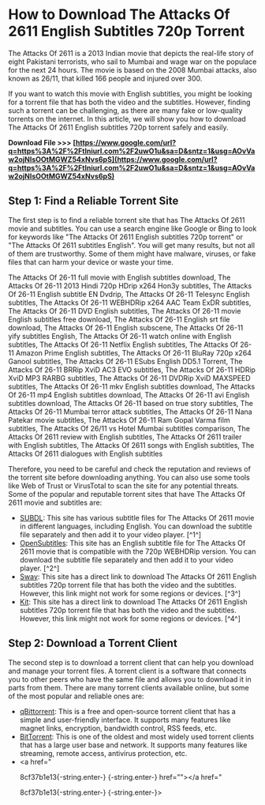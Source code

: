 
 
# How to Download The Attacks Of 2611 English Subtitles 720p Torrent
 
The Attacks Of 2611 is a 2013 Indian movie that depicts the real-life story of eight Pakistani terrorists, who sail to Mumbai and wage war on the populace for the next 24 hours. The movie is based on the 2008 Mumbai attacks, also known as 26/11, that killed 166 people and injured over 300.
 
If you want to watch this movie with English subtitles, you might be looking for a torrent file that has both the video and the subtitles. However, finding such a torrent can be challenging, as there are many fake or low-quality torrents on the internet. In this article, we will show you how to download The Attacks Of 2611 English subtitles 720p torrent safely and easily.
 
**Download File >>> [https://www.google.com/url?q=https%3A%2F%2Ftlniurl.com%2F2uwO1u&sa=D&sntz=1&usg=AOvVaw2ojNIsOOtMGWZ54xNvs6pS](https://www.google.com/url?q=https%3A%2F%2Ftlniurl.com%2F2uwO1u&sa=D&sntz=1&usg=AOvVaw2ojNIsOOtMGWZ54xNvs6pS)**


 
## Step 1: Find a Reliable Torrent Site
 
The first step is to find a reliable torrent site that has The Attacks Of 2611 movie and subtitles. You can use a search engine like Google or Bing to look for keywords like "The Attacks Of 2611 English subtitles 720p torrent" or "The Attacks Of 2611 subtitles English". You will get many results, but not all of them are trustworthy. Some of them might have malware, viruses, or fake files that can harm your device or waste your time.
 
The Attacks Of 26-11 full movie with English subtitles download,  The Attacks Of 26-11 2013 Hindi 720p HDrip x264 Hon3y subtitles,  The Attacks Of 26-11 English subtitle EN Dvdrip,  The Attacks Of 26-11 Telesync English subtitles,  The Attacks Of 26-11 WEBHDRip x264 AAC Team ExDR subtitles,  The Attacks Of 26-11 DVD English subtitles,  The Attacks Of 26-11 movie English subtitles free download,  The Attacks Of 26-11 English srt file download,  The Attacks Of 26-11 English subscene,  The Attacks Of 26-11 yify subtitles English,  The Attacks Of 26-11 watch online with English subtitles,  The Attacks Of 26-11 Netflix English subtitles,  The Attacks Of 26-11 Amazon Prime English subtitles,  The Attacks Of 26-11 BluRay 720p x264 Ganool subtitles,  The Attacks Of 26-11 ESubs English DD5.1 Torrent,  The Attacks Of 26-11 BRRip XviD AC3 EVO subtitles,  The Attacks Of 26-11 HDRip XviD MP3 RARBG subtitles,  The Attacks Of 26-11 DVDRip XviD MAXSPEED subtitles,  The Attacks Of 26-11 mkv English subtitles download,  The Attacks Of 26-11 mp4 English subtitles download,  The Attacks Of 26-11 avi English subtitles download,  The Attacks Of 26-11 based on true story subtitles,  The Attacks Of 26-11 Mumbai terror attack subtitles,  The Attacks Of 26-11 Nana Patekar movie subtitles,  The Attacks Of 26-11 Ram Gopal Varma film subtitles,  The Attacks Of 26/11 vs Hotel Mumbai subtitles comparison,  The Attacks Of 2611 review with English subtitles,  The Attacks Of 2611 trailer with English subtitles,  The Attacks Of 2611 songs with English subtitles,  The Attacks Of 2611 dialogues with English subtitles
 
Therefore, you need to be careful and check the reputation and reviews of the torrent site before downloading anything. You can also use some tools like Web of Trust or VirusTotal to scan the site for any potential threats. Some of the popular and reputable torrent sites that have The Attacks Of 2611 movie and subtitles are:
 
- [SUBDL](https://subdl.com/s/subtitle/sd1010/the-attacks-of-2611): This site has various subtitle files for The Attacks Of 2611 movie in different languages, including English. You can download the subtitle file separately and then add it to your video player. [^1^]
- [OpenSubtitles](https://www.opensubtitles.com/en/subtitles/the-attacks-of-26-11-2013-720p-webhdrip-x264-aac-team-exdr): This site has an English subtitle file for The Attacks Of 2611 movie that is compatible with the 720p WEBHDRip version. You can download the subtitle file separately and then add it to your video player. [^2^]
- [Sway](https://sway.office.com/BvXiOAtSuIyYAprv): This site has a direct link to download The Attacks Of 2611 English subtitles 720p torrent file that has both the video and the subtitles. However, this link might not work for some regions or devices. [^3^]
- [Kit](https://kit.co/monvatoura/the-attacks-of-2611-english-subtitles-720p-torrent): This site has a direct link to download The Attacks Of 2611 English subtitles 720p torrent file that has both the video and the subtitles. However, this link might not work for some regions or devices. [^4^]

## Step 2: Download a Torrent Client
 
The second step is to download a torrent client that can help you download and manage your torrent files. A torrent client is a software that connects you to other peers who have the same file and allows you to download it in parts from them. There are many torrent clients available online, but some of the most popular and reliable ones are:

- [qBittorrent](https://www.qbittorrent.org/): This is a free and open-source torrent client that has a simple and user-friendly interface. It supports many features like magnet links, encryption, bandwidth control, RSS feeds, etc.
- [BitTorrent](https://www.bittorrent.com/): This is one of the oldest and most widely used torrent clients that has a large user base and network. It supports many features like streaming, remote access, antivirus protection, etc.
- <a href="</p> 8cf37b1e13{-string.enter-}
{-string.enter-} href=""></a href="</p> 8cf37b1e13{-string.enter-}
{-string.enter-}>